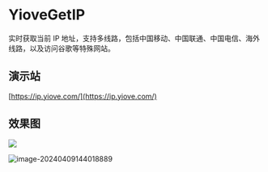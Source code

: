 # YioveGetIP

实时获取当前 IP 地址，支持多线路，包括中国移动、中国联通、中国电信、海外线路，以及访问谷歌等特殊网站。

## 演示站

[https://ip.yiove.com/](https://ip.yiove.com/)

## 效果图

![](https://imgbed.pyth.onl/file/1d765b1825df537ea8536.png)

![image-20240409144018889](https://imgbed.pyth.onl/file/aa5251c81fe91b4696b59.png)
